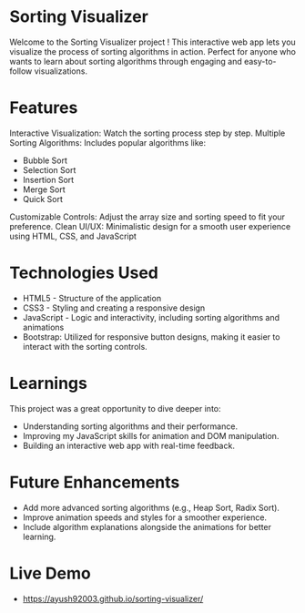 # Sorting Visualizer
Welcome to the Sorting Visualizer project ! This interactive web app lets you visualize the process of sorting algorithms in action. Perfect for anyone who wants to learn about sorting algorithms through engaging and easy-to-follow visualizations.
# Features
Interactive Visualization: Watch the sorting process step by step.
Multiple Sorting Algorithms: Includes popular algorithms like:
- Bubble Sort
- Selection Sort
- Insertion Sort
- Merge Sort
- Quick Sort

Customizable Controls: Adjust the array size and sorting speed to fit your preference.
Clean UI/UX: Minimalistic design for a smooth user experience using HTML, CSS, and JavaScript
# Technologies Used
- HTML5 - Structure of the application
- CSS3 - Styling and creating a responsive design
- JavaScript - Logic and interactivity, including sorting algorithms and animations
- Bootstrap: Utilized for responsive button designs, making it easier to interact with the sorting controls.

# Learnings
This project was a great opportunity to dive deeper into:

- Understanding sorting algorithms and their performance.
- Improving my JavaScript skills for animation and DOM manipulation.
- Building an interactive web app with real-time feedback.
# Future Enhancements
- Add more advanced sorting algorithms (e.g., Heap Sort, Radix Sort).
- Improve animation speeds and styles for a smoother experience.
- Include algorithm explanations alongside the animations for better learning.

# Live Demo
- https://ayush92003.github.io/sorting-visualizer/

